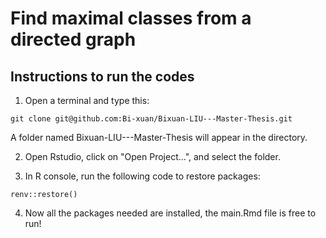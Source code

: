 # Find maximal classes from a directed graph

## Instructions to run the codes
1. Open a terminal and type this:
```
git clone git@github.com:Bi-xuan/Bixuan-LIU---Master-Thesis.git
```
A folder named Bixuan-LIU---Master-Thesis will appear in the directory.

2. Open Rstudio, click on "Open Project...", and select the folder.

3. In R console, run the following code to restore packages:
```
renv::restore()
```
4. Now all the packages needed are installed, the main.Rmd file is free to run!
